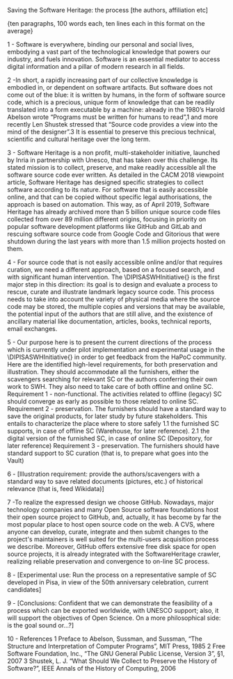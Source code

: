 ﻿Saving the Software Heritage:
the process
[the authors, affiliation etc]

{ten paragraphs, 100 words each, ten lines each in this format on the average}
               
1 - Software is everywhere,  binding our personal and social lives, embodying a vast part of the technological knowledge that powers our industry, and fuels innovation. Software is an essential mediator to access digital information and a pillar of modern research in all fields.

2 -In short, a rapidly increasing part of our collective knowledge is embodied in, or dependent on software artifacts. But software does not come out of the blue: it is written by humans, in the form of software source code, which is a precious, unique form of knowledge that can be readily translated into a form executable by a machine: already in the 1980’s Harold Abelson wrote “Programs must be written for humans to read”,1 and more recently Len Shustek stressed that “Source code provides a view into the mind of the designer”.3 It is essential to preserve this precious technical, scientific and cultural heritage over the long term.

3 - Software Heritage is a non profit, multi-stakeholder initiative, launched by Inria in partnership with Unesco, that has taken over this challenge. Its stated mission is to collect, preserve, and make readily accessible all the software source code ever written. As detailed in the CACM 2018 viewpoint article, Software Heritage has designed specific strategies to collect software according to its nature. For software that is easily accessible online, and that can be copied without specific legal authorisations, the approach is based on automation. This way, as of April 2019, Software Heritage has already archived more than 5 billion unique source code files collected from over 89 million different origins, focusing in priority on popular software development platforms like GitHub and GitLab and rescuing software source code from Google Code and Gitorious that were shutdown during the last years with more than 1.5 million projects hosted on them.

4 - For source code that is not easily accessible online and/or that requires curation, we need a different approach, based on a focused search, and with significant human intervention. The \DIPISASWHInitiative{} is the first major step in this direction: its goal is to design and evaluate a process to rescue, curate and illustrate landmark legacy source code. This process needs to take into account the variety of physical media where the source code may be stored, the multiple copies and versions that may be available, the potential input of the authors that are still alive, and the existence of ancillary material like documentation, articles, books, technical reports, email exchanges.

5 - Our purpose here is to present the current directions of the process which is currently under pilot implementation and experimental usage in the \DIPISASWHInitiative{} in order to get feedback from the HaPoC community. Here are the identified high-level requirements, for both preservation and illustration. They should accommodate all the furnishers, either the scavengers searching for relevant SC or the authors conferring their own work to SWH. They also need to take care of both offline and online SC.
Requirement 1 - non-functional. The activities related to offline (legacy) SC should converge as early as possible to those related to online SC.
Requirement 2 - preservation. The furnishers should have a standard way to save the original products, for later study by future stakeholders. This entails to characterize the  place where to store safely
1.1 the furnished SC supports, in case of offline SC (Warehouse, for later reference).
2.1 the digital version of the furnished SC, in case of online SC (Depository, for later reference)
Requirement 3 - preservation.  The furnishers should have standard support to SC curation (that is, to prepare what goes into the Vault)

6 - [Illustration requirement: provide the authors/scavengers with a standard way to save related documents (pictures, etc.) of historical relevance (that is, feed Wikidata)]

7 -To realize the expressed design we choose GitHub.
Nowadays, major technology companies and many Open Source software foundations host their open source project to GitHub, and, actually, it has become by far the most popular place to host open source code on the web.
A CVS, where anyone can develop, curate, integrate and then submit changes to the project's maintainers is well suited for the multi-users acquisition process we describe.
Moreover, GitHub offers extensive free disk space for open source projects, it is already integrated with the SoftwareHeritage crawler, realizing reliable preservation and convergence to on-line SC process.

8 - [Experimental use: Run the process on a representative sample of SC developed in Pisa, in view of the 50th anniversary celebration, current candidates]

9 - [Conclusions: Confident that we can demonstrate the feasibility of a process which can be exported worldwide, with UNESCO support; also, it will support the objectives of Open Science. On a more philosophical side: is the goal sound or…?] 

10 - References
  1     Preface to Abelson, Sussman, and Sussman, “The Structure and     Interpretation of Computer Programs”, MIT Press, 1985
  2     Free Software Foundation, Inc., “The GNU General Public License,     Version 3”, §1, 2007
  3     Shustek, L. J. “What Should We Collect to Preserve the History of     Software?”, IEEE Annals of the History of Computing, 2006
